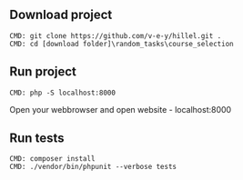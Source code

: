 ## Download project
```
CMD: git clone https://github.com/v-e-y/hillel.git .
CMD: cd [download folder]\random_tasks\course_selection
```

## Run project
```
CMD: php -S localhost:8000
```
Open your webbrowser and open website - localhost:8000

## Run tests
```
CMD: composer install
CMD: ./vendor/bin/phpunit --verbose tests
```